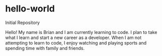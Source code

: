 # hello-world
Initial Repository

Hello! My name is Brian and I am currently learning to code. I plan to take what I learn and start a new career as a developer. When I am not attempting to learn to code, I enjoy watching and playing sports and spending time with family and friends. 
